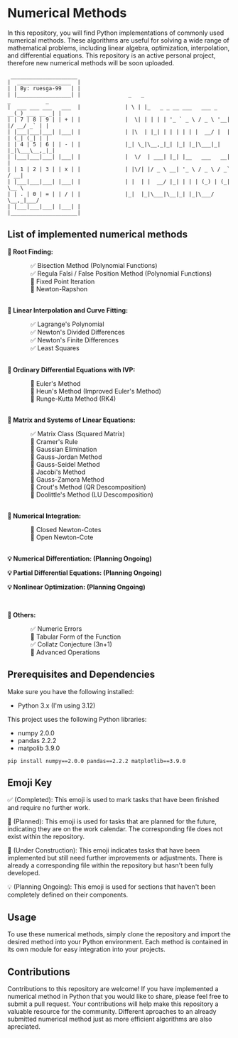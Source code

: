 # Numerical Methods 

In this repository, you will find Python implementations of commonly used numerical methods. These algorithms are useful for solving a wide range of mathematical problems, including linear algebra, optimization, interpolation, and differential equations. This repository is an active personal project, therefore new numerical methods will be soon uploaded.

```
 _____________________
|  _________________  |
| | By: ruesga-99   | |
| |_________________| |               _   _                           _           _ 
|  ___ ___ ___   ___  |              | \ | |_   _ _ __ ___   ___ _ __(_) ___ __ _| |
| | 7 | 8 | 9 | | + | |              |  \| | | | | '_ ` _ \ / _ \ '__| |/ __/ _` | |                   
| |___|___|___| |___| |              | |\  | |_| | | | | | |  __/ |  | | (_| (_| | |                             
| | 4 | 5 | 6 | | - | |              |_| \_|\__,_|_| |_| |_|\___|_|  |_|\___\__,_|_|                             
| |___|___|___| |___| |              |  \/  | ___| |_| |__   ___   __| |                             
| | 1 | 2 | 3 | | x | |              | |\/| |/ _ \ __| '_ \ / _ \ / _` / __|                           
| |___|___|___| |___| |              | |  | |  __/ |_| | | | (_) | (_| \__ \                          
| | . | 0 | = | | / | |              |_|  |_|\___|\__|_| |_|\___/ \__,_|___/
| |___|___|___| |___| |                           
|_____________________|
```

## List of implemented numerical methods

**🧮 Root Finding:**

<dl>
  <dd> &nbsp&nbsp ✅ Bisection Method (Polynomial Functions)</dd>
  <dd> &nbsp&nbsp ✅ Regula Falsi / False Position Method (Polynomial Functions)</dd>
  <dd> &nbsp&nbsp 📆 Fixed Point Iteration</dd>
  <dd> &nbsp&nbsp 📆 Newton-Rapshon</dd></br>
</dl>

**🧮 Linear Interpolation and Curve Fitting:**

<dl>
  <dd> &nbsp&nbsp ✅ Lagrange's Polynomial</dd>
  <dd> &nbsp&nbsp ✅ Newton's Divided Differences </dd>
  <dd> &nbsp&nbsp ✅ Newton's Finite Differences </dd>
  <dd> &nbsp&nbsp ✅ Least Squares</dd></br>
</dl>

**🧮 Ordinary Differential Equations with IVP:**
<dl>
  <dd> &nbsp&nbsp 🚧 Euler's Method</dd>
  <dd> &nbsp&nbsp 🚧 Heun's Method (Improved Euler's Method) </dd>
  <dd> &nbsp&nbsp 🚧 Runge-Kutta Method (RK4) </dd></br>
</dl>

**🧮 Matrix and Systems of Linear Equations:**

<dl>
  <dd> &nbsp&nbsp ✅ Matrix Class (Squared Matrix) </dd>
  <dd> &nbsp&nbsp 📆 Cramer's Rule</dd>
  <dd> &nbsp&nbsp 📆 Gaussian Elimination</dd>
  <dd> &nbsp&nbsp 📆 Gauss-Jordan Method</dd>
  <dd> &nbsp&nbsp 📆 Gauss-Seidel Method</dd>
  <dd> &nbsp&nbsp 📆 Jacobi's Method</dd>
  <dd> &nbsp&nbsp 📆 Gauss-Zamora Method</dd>
  <dd> &nbsp&nbsp 📆 Crout's Method (QR Descomposition) </dd>
  <dd> &nbsp&nbsp 📆 Doolittle's Method (LU Descomposition) </dd></br>
</dl>

**🧮 Numerical Integration:**
<dl>
  <dd> &nbsp&nbsp 🚧 Closed Newton-Cotes </dd>
  <dd> &nbsp&nbsp 📆 Open Newton-Cote </dd></br>
</dl>

**💡 Numerical Differentiation: (Planning Ongoing)**

**💡 Partial Differential Equations: (Planning Ongoing)**

**💡 Nonlinear Optimization: (Planning Ongoing)**

</br>

**🧮 Others:**

<dl>
  <dd> &nbsp&nbsp ✅ Numeric Errors</dd>
  <dd> &nbsp&nbsp 📆 Tabular Form of the Function</dd>
  <dd> &nbsp&nbsp ✅ Collatz Conjecture (3n+1) </dd>
  <dd> &nbsp&nbsp 🚧 Advanced Operations </dd>
</dl>

## Prerequisites and Dependencies
Make sure you have the following installed:
- Python 3.x (I'm using 3.12)

This project uses the following Python libraries:
- numpy 2.0.0
- pandas 2.2.2
- matpolib 3.9.0

```
pip install numpy==2.0.0 pandas==2.2.2 matplotlib==3.9.0
```

## Emoji Key
✅ (Completed): This emoji is used to mark tasks that have been finished and require no further work.

📆 (Planned): This emoji is used for tasks that are planned for the future, indicating they are on the work calendar. The corresponding file does not exist within the repository.

🚧 (Under Construction): This emoji indicates tasks that have been implemented but still need further improvements or adjustments. There is already a corresponding file within the repository but hasn't been fully developed.

💡 (Planning Ongoing): This emoji is used for sections that haven't been completely defined on their components. 

## Usage
To use these numerical methods, simply clone the repository and import the desired method into your Python environment. Each method is contained in its own module for easy integration into your projects.

## Contributions
Contributions to this repository are welcome! If you have implemented a numerical method in Python that you would like to share, please feel free to submit a pull request. Your contributions will help make this repository a valuable resource for the community. Different aproaches to an already submitted numerical method just as more efficient algorithms are also apreciated.
